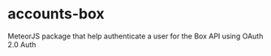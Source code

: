 # accounts-box
 MeteorJS package that help authenticate a user for the Box API using OAuth 2.0 Auth
